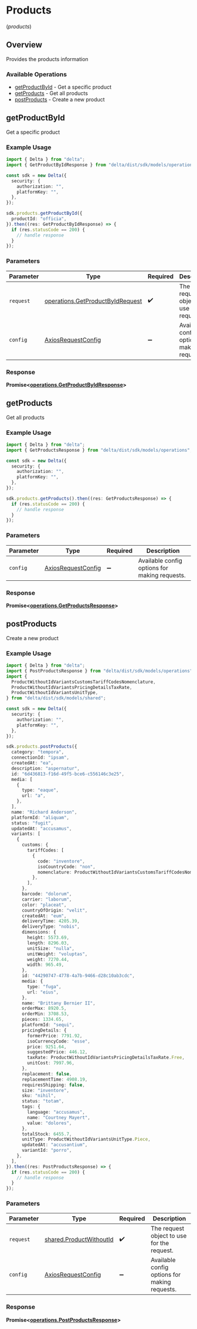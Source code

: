 # Products
(*products*)

## Overview

Provides the products information

### Available Operations

* [getProductById](#getproductbyid) - Get a specific product
* [getProducts](#getproducts) - Get all products
* [postProducts](#postproducts) - Create a new product

## getProductById

Get a specific product

### Example Usage

```typescript
import { Delta } from "delta";
import { GetProductByIdResponse } from "delta/dist/sdk/models/operations";

const sdk = new Delta({
  security: {
    authorization: "",
    platformKey: "",
  },
});

sdk.products.getProductById({
  productId: "officia",
}).then((res: GetProductByIdResponse) => {
  if (res.statusCode == 200) {
    // handle response
  }
});
```

### Parameters

| Parameter                                                                            | Type                                                                                 | Required                                                                             | Description                                                                          |
| ------------------------------------------------------------------------------------ | ------------------------------------------------------------------------------------ | ------------------------------------------------------------------------------------ | ------------------------------------------------------------------------------------ |
| `request`                                                                            | [operations.GetProductByIdRequest](../../models/operations/getproductbyidrequest.md) | :heavy_check_mark:                                                                   | The request object to use for the request.                                           |
| `config`                                                                             | [AxiosRequestConfig](https://axios-http.com/docs/req_config)                         | :heavy_minus_sign:                                                                   | Available config options for making requests.                                        |


### Response

**Promise<[operations.GetProductByIdResponse](../../models/operations/getproductbyidresponse.md)>**


## getProducts

Get all products

### Example Usage

```typescript
import { Delta } from "delta";
import { GetProductsResponse } from "delta/dist/sdk/models/operations";

const sdk = new Delta({
  security: {
    authorization: "",
    platformKey: "",
  },
});

sdk.products.getProducts().then((res: GetProductsResponse) => {
  if (res.statusCode == 200) {
    // handle response
  }
});
```

### Parameters

| Parameter                                                    | Type                                                         | Required                                                     | Description                                                  |
| ------------------------------------------------------------ | ------------------------------------------------------------ | ------------------------------------------------------------ | ------------------------------------------------------------ |
| `config`                                                     | [AxiosRequestConfig](https://axios-http.com/docs/req_config) | :heavy_minus_sign:                                           | Available config options for making requests.                |


### Response

**Promise<[operations.GetProductsResponse](../../models/operations/getproductsresponse.md)>**


## postProducts

Create a new product

### Example Usage

```typescript
import { Delta } from "delta";
import { PostProductsResponse } from "delta/dist/sdk/models/operations";
import {
  ProductWithoutIdVariantsCustomsTariffCodesNomenclature,
  ProductWithoutIdVariantsPricingDetailsTaxRate,
  ProductWithoutIdVariantsUnitType,
} from "delta/dist/sdk/models/shared";

const sdk = new Delta({
  security: {
    authorization: "",
    platformKey: "",
  },
});

sdk.products.postProducts({
  category: "tempora",
  connectionId: "ipsam",
  createdAt: "ea",
  description: "aspernatur",
  id: "6d436813-f16d-49f5-bce6-c556146c3e25",
  media: [
    {
      type: "eaque",
      url: "a",
    },
  ],
  name: "Richard Anderson",
  platformId: "aliquam",
  status: "fugit",
  updatedAt: "accusamus",
  variants: [
    {
      customs: {
        tariffCodes: [
          {
            code: "inventore",
            isoCountryCode: "non",
            nomenclature: ProductWithoutIdVariantsCustomsTariffCodesNomenclature.Taric,
          },
        ],
      },
      barcode: "dolorum",
      carrier: "laborum",
      color: "placeat",
      countryOfOrigin: "velit",
      createdAt: "eum",
      deliveryTime: 4205.39,
      deliveryType: "nobis",
      dimensions: {
        height: 5573.69,
        length: 8296.03,
        unitSize: "nulla",
        unitWeight: "voluptas",
        weight: 7270.44,
        width: 965.49,
      },
      id: "44290747-4778-4a7b-9466-d28c10ab3cdc",
      media: {
        type: "fuga",
        url: "eius",
      },
      name: "Brittany Bernier II",
      orderMax: 8920.5,
      orderMin: 3708.53,
      pieces: 1334.65,
      platformId: "sequi",
      pricingDetails: {
        formerPrice: 7791.92,
        isoCurrencyCode: "esse",
        price: 9251.64,
        suggestedPrice: 446.12,
        taxRate: ProductWithoutIdVariantsPricingDetailsTaxRate.Free,
        unitCost: 7997.96,
      },
      replacement: false,
      replacementTime: 4908.19,
      requiresShipping: false,
      size: "inventore",
      sku: "nihil",
      status: "totam",
      tags: {
        language: "accusamus",
        name: "Courtney Mayert",
        value: "dolores",
      },
      totalStock: 6455.7,
      unitType: ProductWithoutIdVariantsUnitType.Piece,
      updatedAt: "accusantium",
      variantId: "porro",
    },
  ],
}).then((res: PostProductsResponse) => {
  if (res.statusCode == 200) {
    // handle response
  }
});
```

### Parameters

| Parameter                                                          | Type                                                               | Required                                                           | Description                                                        |
| ------------------------------------------------------------------ | ------------------------------------------------------------------ | ------------------------------------------------------------------ | ------------------------------------------------------------------ |
| `request`                                                          | [shared.ProductWithoutId](../../models/shared/productwithoutid.md) | :heavy_check_mark:                                                 | The request object to use for the request.                         |
| `config`                                                           | [AxiosRequestConfig](https://axios-http.com/docs/req_config)       | :heavy_minus_sign:                                                 | Available config options for making requests.                      |


### Response

**Promise<[operations.PostProductsResponse](../../models/operations/postproductsresponse.md)>**

